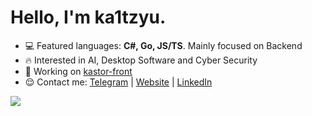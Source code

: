 # Hello, I'm ka1tzyu.

- 💻 Featured languages: **C#, Go, JS/TS**. Mainly focused on Backend
- 🔥 Interested in AI, Desktop Software and Cyber Security
- 🚀 Working on [kastor-front](https://github.com/ka1tzyu/kastor-front)
- 😌 Contact me: [Telegram](https://t.me/ka1tzyu) | [Website](https://ka1tzyu.dev) | [LinkedIn](https://www.linkedin.com/in/ka1tzyu)

![](https://github-readme-stats.vercel.app/api?username=ka1tzyu&show_icons=true&hide_title=true&count_private=true&theme=gotham)
